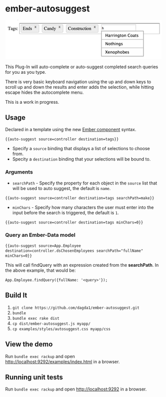 ember-autosuggest
=================
![ember autosuggest](autosuggest.png)

This Plug-In will auto-complete or auto-suggest completed search queries for you as you type.

There is very basic keyboard navigation using the up and down keys to scroll up and down the results and enter adds the selection,
while hitting escape hides the autocomplete menu.

This is a work in progress. 

## Usage
Declared in a template using the new [Ember component](http://emberjs.com/api/classes/Ember.Component.html) syntax.
```
{{auto-suggest source=controller destination=tags}}
```
- Specify a `source` binding that displays a list of selections to choose from.
- Specity  a `destination` binding that your selections will be bound to.

### Arguments
- `searchPath` - Specify the property for each object in the `source` list that will be used to auto suggest, the default is `name`.

```
{{auto-suggest source=controller destination=tags searchPath=make}}

```
- `minChars` - Specify how many characters the user must enter into the input before the search is triggered, the default is `1`.

```
{{auto-suggest source=controller destination=tags minChars=0}}
```

### Query an Ember-Data model
```
{{auto-suggest source=App.Employee destination=controller.dsChosenEmployees searchPath="fullName" minChars=0}}
```
This will call findQuery with an expression created from the **searchPath**.  In the above example, that would be:
```
App.Employee.findQuery({fullName: '<query>'});
```
## Build It

1. `git clone https://github.com/dagda1/ember-autosuggest.git`
2. `bundle`
3. `bundle exec rake dist`
4. `cp dist/ember-autosuggest.js myapp/`
5. `cp examples/styles/autosuggest.css myapp/css`

## View the demo

Run ```bundle exec rackup``` and open [http://localhost:9292/examples/index.html](http://localhost:9292/examples/index.html) in a browser.

## Running unit tests

Run ```bundle exec rackup``` and open [http://localhost:9292](http://localhost:9292) in a browser.
